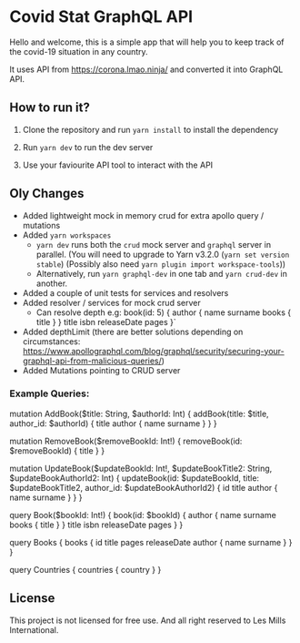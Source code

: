# Covid Stat GraphQL API

Hello and welcome, this is a simple app that will help you to keep track of the covid-19 situation in any country.

It uses API from https://corona.lmao.ninja/ and converted it into GraphQL API.

## How to run it?

1. Clone the repository and run `yarn install` to install the dependency

2. Run `yarn dev` to run the dev server

3. Use your faviourite API tool to interact with the API


## Oly Changes

- Added lightweight mock in memory crud for extra apollo query / mutations
- Added `yarn workspaces` 
  - `yarn dev` runs both the `crud` mock server and `graphql` server in parallel. (You will need to upgrade to Yarn v3.2.0 (`yarn set version stable`) (Possibly also need `yarn plugin import workspace-tools`))
  - Alternatively, run `yarn graphql-dev` in one tab and `yarn crud-dev` in another.
- Added a couple of unit tests for services and resolvers
- Added resolver / services for mock crud server
  - Can resolve depth e.g:
    book(id: 5) {
      author {
        name
        surname
        books {
          title
        }
      }
      title
      isbn
      releaseDate
      pages
    }`
- Added depthLimit (there are better solutions depending on circumstances: https://www.apollographql.com/blog/graphql/security/securing-your-graphql-api-from-malicious-queries/) 
- Added Mutations pointing to CRUD server

### Example Queries:

mutation AddBook($title: String, $authorId: Int) {
  addBook(title: $title, author_id: $authorId) {
    title
    author {
      name
      surname
    }
  }
}

mutation RemoveBook($removeBookId: Int!) {
  removeBook(id: $removeBookId) {
    title
  }
}

mutation UpdateBook($updateBookId: Int!, $updateBookTitle2: String, $updateBookAuthorId2: Int) {
  updateBook(id: $updateBookId, title: $updateBookTitle2, author_id: $updateBookAuthorId2) {
    id
    title
    author {
      name
      surname
    }
  }
}

query Book($bookId: Int!) {
  book(id: $bookId) {
    author {
      name
      surname
      books {
        title
      }
    }
    title
    isbn
    releaseDate
    pages
  }
}

query Books {
  books {
    id
    title
    pages
    releaseDate
    author {
      name
      surname
    }
  }
}

query Countries {
  countries {
    country
  }
}




## License
This project is not licensed for free use. And all right reserved to Les Mills International.



